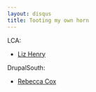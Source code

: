```yaml
---
layout: disqus
title: Tooting my own horn
---
```


LCA:

* [Liz Henry](http://geekfeminism.org/2010/01/29/linux-conf-au-part-2/)

DrupalSouth:

* [Rebecca Cox](http://docs.google.com/View?id=dhg8bj9_71g789g5cq)
